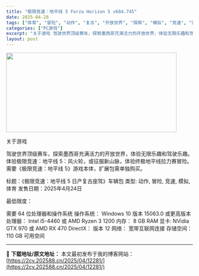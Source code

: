 ```yaml
---
title: "极限竞速：地平线 5 Forza Horizon 5 v684.745"
date: 2025-04-28
tags: ["体育", "冒险", "动作", "复古", "开放世界", "探索", "模拟", "竞速", "赛车", "驾驶"]
categories: ["PC游戏"]
excerpt: "关于游戏 驾驶世界顶级赛车，探索墨西哥充满活力的开放世界，体验无限乐趣和驾驶乐趣。体验极限竞速：地平线 5：风火轮，或征服新山脉，体验终极地平线拉力赛冒险。需要《极限竞速：地平线 5》游戏本体，扩展包需单独购买。 标题：《极限竞速：地平线 5 日产复古座驾》车辆包 类型: 动作, 冒险, 竞速, 模&hellip;"
layout: post
---
```


<img class="aligncenter size-full wp-image-12279" src="https://2cy.202588.cn/wp-content/uploads/2025/04/2025042803542532.webp" alt="" width="460" height="215" />

关于游戏

驾驶世界顶级赛车，探索墨西哥充满活力的开放世界，体验无限乐趣和驾驶乐趣。体验极限竞速：地平线 5：风火轮，或征服新山脉，体验终极地平线拉力赛冒险。需要《极限竞速：地平线 5》游戏本体，扩展包需单独购买。

标题：《极限竞速：地平线 5 日产复古座驾》车辆包
类型: 动作, 冒险, 竞速, 模拟, 体育
发售日期：2025年4月24日

最低限度：

需要 64 位处理器和操作系统
操作系统： Windows 10 版本 15063.0 或更高版本
处理器： Intel i5-4460 或 AMD Ryzen 3 1200
内存： 8 GB RAM
显卡: NVidia GTX 970 或 AMD RX 470
DirectX： 版本 12
网络： 宽带互联网连接
存储空间： 110 GB 可用空间

---
📖 **下载地址/原文地址：** 本文最初发布于我的博客网站：[https://2cy.202588.cn/2025/04/12281/](https://2cy.202588.cn/2025/04/12281/)
